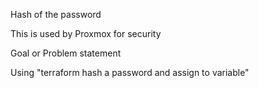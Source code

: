 Hash of the password 

This is used by Proxmox for security 

Goal or Problem statement 

Using "terraform hash a password and assign to variable"

